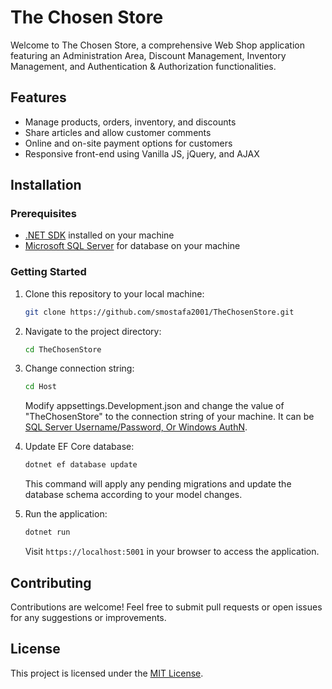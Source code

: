 # The Chosen Store

Welcome to The Chosen Store, a comprehensive Web Shop application featuring an Administration Area, Discount Management, Inventory Management, and Authentication & Authorization functionalities.

## Features

- Manage products, orders, inventory, and discounts
- Share articles and allow customer comments
- Online and on-site payment options for customers
- Responsive front-end using Vanilla JS, jQuery, and AJAX


## Installation

### Prerequisites

- [.NET SDK](https://dotnet.microsoft.com/download) installed on your machine
- [Microsoft SQL Server](https://www.microsoft.com/en-us/sql-server/sql-server-downloads) for database on your machine

### Getting Started

1. Clone this repository to your local machine:

   ```bash
   git clone https://github.com/smostafa2001/TheChosenStore.git
   ```

2. Navigate to the project directory:

   ```bash
   cd TheChosenStore
   ```

3. Change connection string:

   ```bash
   cd Host
   ```
   Modify appsettings.Development.json and change the value of "TheChosenStore" to the connection string of your machine.
   It can be [SQL Server Username/Password, Or Windows AuthN](https://www.connectionstrings.com/sql-server/).

5. Update EF Core database:

   ```bash
   dotnet ef database update
   ```

   This command will apply any pending migrations and update the database schema according to your model changes.

6. Run the application:

   ```bash
   dotnet run
   ```

   Visit `https://localhost:5001` in your browser to access the application.

## Contributing

Contributions are welcome! Feel free to submit pull requests or open issues for any suggestions or improvements.

## License

This project is licensed under the [MIT License](LICENSE).
